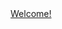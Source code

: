 <html lang="en">
<head>
  <meta charset="UTF-8">
  <meta http-equiv="X-UA-Compatible" content="IE=edge">
  <meta name="viewport" content="width=device-width, initial-scale=1.0">
</head>
<body>
<center>
  <main>
    <a href="https://github.com/irkpr/irkpr.github.io/tree/main/%D0%94%D0%97_1" font-size="100">Welcome!</a>
  </main>
</center>
</body>
</html>
